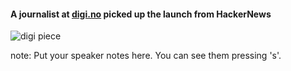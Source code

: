 #### A journalist at [digi.no](http://www.digi.no/921395/se-hva-studenter-laget-for-telenor) picked up the launch from HackerNews

![digi piece](https://s3.amazonaws.com/media-p.slid.es/uploads/dagingaa/images/176143/Digi.no-Aug6.png)

note:
    Put your speaker notes here.
    You can see them pressing 's'.
